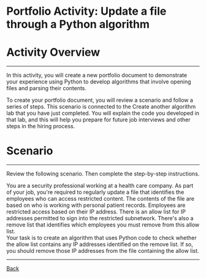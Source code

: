 # **Portfolio Activity:** Update a file through a Python algorithm

# Activity Overview

---

In this activity, you will create a new portfolio document to demonstrate your experience using Python to develop algorithms that involve opening files and parsing their contents. 

To create your portfolio document, you will review a scenario and follow a series of steps. This scenario is connected to the Create another algorithm lab that you have just completed. You will explain the code you developed in that lab, and this will help you prepare for future job interviews and other steps in the hiring process.

# Scenario

---

Review the following scenario. Then complete the step-by-step instructions.

You are a security professional working at a health care company. As part of your job, you're required to regularly update a file that identifies the employees who can access restricted content. The contents of the file are based on who is working with personal patient records. Employees are restricted access based on their IP address. There is an allow list for IP addresses permitted to sign into the restricted subnetwork. There's also a remove list that identifies which employees you must remove from this allow list.  
Your task is to create an algorithm that uses Python code to check whether the allow list contains any IP addresses identified on the remove list. If so, you should remove those IP addresses from the file containing the allow list.

---

[Back](README.md)